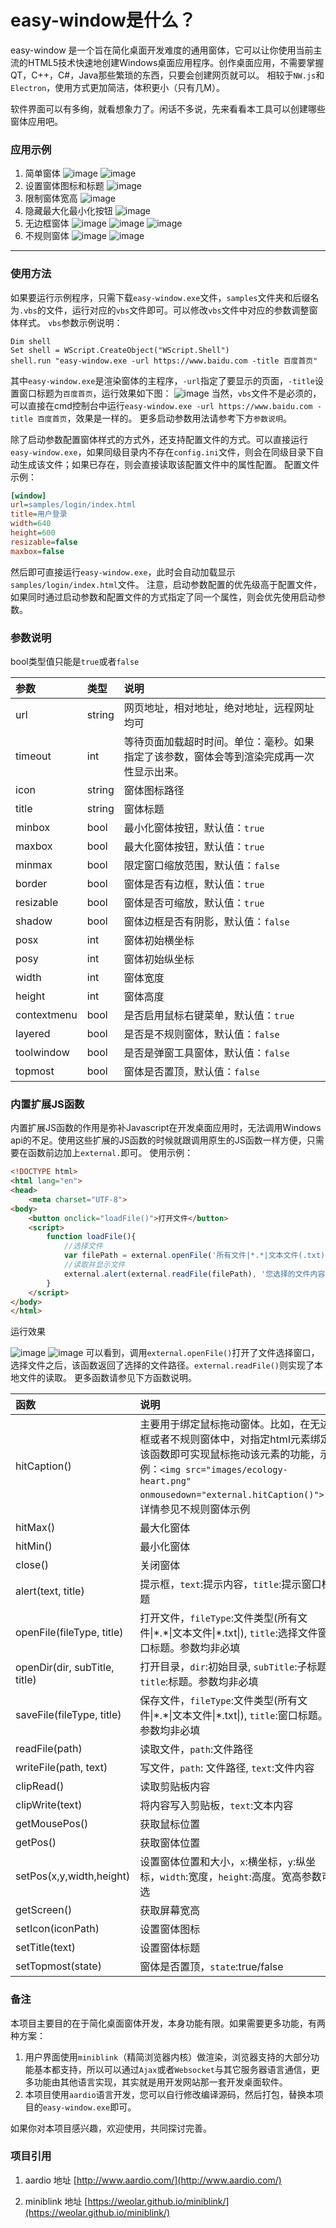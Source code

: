 # easy-window是什么？
easy-window 是一个旨在简化桌面开发难度的通用窗体，它可以让你使用当前主流的HTML5技术快速地创建Windows桌面应用程序。创作桌面应用，不需要掌握QT，C++，C#，Java那些繁琐的东西，只要会创建网页就可以。
相较于`NW.js`和`Electron`，使用方式更加简洁，体积更小（只有几M）。

软件界面可以有多绚，就看想象力了。闲话不多说，先来看看本工具可以创建哪些窗体应用吧。
### 应用示例
 1. 简单窗体
    ![image](https://github.com/lixk/easy-window/raw/master/screenshots/1-1.png)
    ![image](https://github.com/lixk/easy-window/raw/master/screenshots/1-2.png)
 2. 设置窗体图标和标题
    ![image](https://github.com/lixk/easy-window/raw/master/screenshots/2.png)
 3. 限制窗体宽高
    ![image](https://github.com/lixk/easy-window/raw/master/screenshots/3.png)
 4. 隐藏最大化最小化按钮
    ![image](https://github.com/lixk/easy-window/raw/master/screenshots/4.png)
 5. 无边框窗体
    ![image](https://github.com/lixk/easy-window/raw/master/screenshots/5-1.png)
    ![image](https://github.com/lixk/easy-window/raw/master/screenshots/5-2.png)
    ![image](https://github.com/lixk/easy-window/raw/master/screenshots/5-3.png)
 6. 不规则窗体
    ![image](https://github.com/lixk/easy-window/raw/master/screenshots/6-1.png)
    ![image](https://github.com/lixk/easy-window/raw/master/screenshots/6-2.gif)

---
### 使用方法
如果要运行示例程序，只需下载`easy-window.exe`文件，`samples`文件夹和后缀名为`.vbs`的文件，运行对应的`vbs`文件即可。可以修改`vbs`文件中对应的参数调整窗体样式。
`vbs`参数示例说明：
```vbs
Dim shell
Set shell = WScript.CreateObject("WScript.Shell") 
shell.run "easy-window.exe -url https://www.baidu.com -title 百度首页"
```

其中`easy-window.exe`是渲染窗体的主程序，`-url`指定了要显示的页面，`-title`设置窗口标题为`百度首页`，运行效果如下图：
![image](https://github.com/lixk/easy-window/raw/master/screenshots/baidu-title.png)
当然，`vbs`文件不是必须的，可以直接在cmd控制台中运行`easy-window.exe -url https://www.baidu.com -title 百度首页`，效果是一样的。
更多启动参数用法请参考下方`参数说明`。

除了启动参数配置窗体样式的方式外，还支持配置文件的方式。可以直接运行`easy-window.exe`，如果同级目录内不存在`config.ini`文件，则会在同级目录下自动生成该文件；如果已存在，则会直接读取该配置文件中的属性配置。
配置文件示例：
```ini
[window]
url=samples/login/index.html
title=用户登录
width=640
height=600
resizable=false
maxbox=false
```
然后即可直接运行`easy-window.exe`，此时会自动加载显示`samples/login/index.html`文件。
注意，启动参数配置的优先级高于配置文件，如果同时通过启动参数和配置文件的方式指定了同一个属性，则会优先使用启动参数。

### 参数说明
bool类型值只能是`true`或者`false`

|参数|类型|说明|
| :--- | :--- | :--- |
|url|string|网页地址，相对地址，绝对地址，远程网址均可|
|timeout|int|等待页面加载超时时间。单位：毫秒。如果指定了该参数，窗体会等到渲染完成再一次性显示出来。|
|icon|string|窗体图标路径|
|title|string|窗体标题|
|minbox|bool|最小化窗体按钮，默认值：`true`|
|maxbox|bool|最大化窗体按钮，默认值：`true`|
|minmax|bool|限定窗口缩放范围，默认值：`false`|
|border|bool|窗体是否有边框，默认值：`true`|
|resizable|bool|窗体是否可缩放，默认值：`true`|
|shadow|bool|窗体边框是否有阴影，默认值：`false`|
|posx|int|窗体初始横坐标|
|posy|int|窗体初始纵坐标|
|width|int|窗体宽度|
|height|int|窗体高度|
|contextmenu|bool|是否启用鼠标右键菜单，默认值：`true`|
|layered|bool|是否是不规则窗体，默认值：`false`|
|toolwindow|bool|是否是弹窗工具窗体，默认值：`false`|
|topmost|bool|窗体是否置顶，默认值：`false`|

### 内置扩展JS函数
内置扩展JS函数的作用是弥补Javascript在开发桌面应用时，无法调用Windows api的不足。使用这些扩展的JS函数的时候就跟调用原生的JS函数一样方便，只需要在函数前边加上`external.`即可。
使用示例：

```html
<!DOCTYPE html>
<html lang="en">
<head>
	<meta charset="UTF-8">
<body>
	<button onclick="loadFile()">打开文件</button>
	<script>
		function loadFile(){
			//选择文件
			var filePath = external.openFile('所有文件|*.*|文本文件(.txt)|*.txt|');
			//读取并显示文件
			external.alert(external.readFile(filePath), '您选择的文件内容如下');
		}
	</script>
</body>
</html>
```

运行效果

![image](https://github.com/lixk/easy-window/raw/master/screenshots/file-open.png)
![image](https://github.com/lixk/easy-window/raw/master/screenshots/file-read.png)
可以看到，调用`external.openFile()`打开了文件选择窗口，选择文件之后，该函数返回了选择的文件路径。`external.readFile()`则实现了本地文件的读取。
更多函数请参见下方函数说明。

|函数|说明|
| :--- | :--- |
|hitCaption()|主要用于绑定鼠标拖动窗体。比如，在无边框或者不规则窗体中，对指定html元素绑定该函数即可实现鼠标拖动该元素的功能，示例：`<img src="images/ecology-heart.png" onmousedown="external.hitCaption()">`，详情参见不规则窗体示例|
|hitMax()|最大化窗体|
|hitMin()|最小化窗体|
|close()|关闭窗体|
|alert(text, title)|提示框，`text`:提示内容，`title`:提示窗口标题|
|openFile(fileType, title)|打开文件，`fileType`:文件类型(所有文件&#124;\*.\*&#124;文本文件&#124;\*.txt&#124;), `title`:选择文件窗口标题。参数均非必填|
|openDir(dir, subTitle, title)|打开目录，`dir`:初始目录, `subTitle`:子标题, `title`:标题。参数均非必填|
|saveFile(fileType, title)|保存文件，`fileType`:文件类型(所有文件&#124;\*.\*&#124;文本文件&#124;\*.txt&#124;), `title`:窗口标题。参数均非必填|
|readFile(path)|读取文件，`path`:文件路径|
|writeFile(path, text)|写文件，`path`: 文件路径, `text`:文件内容|
|clipRead()|读取剪贴板内容|
|clipWrite(text)|将内容写入剪贴板，`text`:文本内容|
|getMousePos()|获取鼠标位置|
|getPos()|获取窗体位置|
|setPos(x,y,width,height)|设置窗体位置和大小，`x`:横坐标，`y`:纵坐标，`width`:宽度，`height`:高度。宽高参数可选|
|getScreen()|获取屏幕宽高|
|setIcon(iconPath)|设置窗体图标|
|setTitle(text)|设置窗体标题|
|setTopmost(state)|窗体是否置顶，`state`:true/false|


### 备注
本项目主要目的在于简化桌面窗体开发，本身功能有限。如果需要更多功能，有两种方案：
 1. 用户界面使用`miniblink`（精简浏览器内核）做渲染，浏览器支持的大部分功能基本都支持，所以可以通过`Ajax`或者`Websocket`与其它服务器语言通信，更多功能由其他语言实现，其实就是用开发网站那一套开发桌面软件。
 2. 本项目使用`aardio`语言开发，您可以自行修改编译源码，然后打包，替换本项目的`easy-window.exe`即可。

如果你对本项目感兴趣，欢迎使用，共同探讨完善。

### 项目引用

 1. aardio 地址 [http://www.aardio.com/](http://www.aardio.com/)

 2. miniblink 地址 [https://weolar.github.io/miniblink/](https://weolar.github.io/miniblink/)
